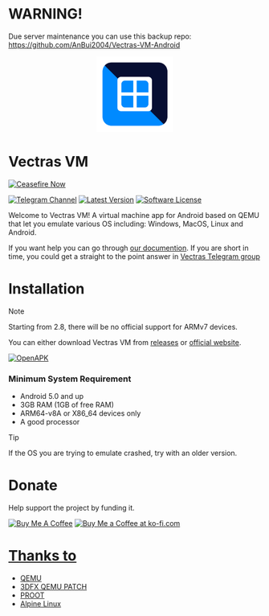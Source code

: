 # WARNING!
Due server maintenance you can use this backup repo:
https://github.com/AnBui2004/Vectras-VM-Android











<p align="center">
  <img src="resources/vectrasvm.png" style="width: 30%;" />
</p>

# Vectras VM
[![Ceasefire Now](https://badge.techforpalestine.org/default)](https://techforpalestine.org/learn-more)

[![Telegram Channel][ico-telegram]][link-telegram]
[![Latest Version][ico-version]][link-releases]
[![Software License][ico-license]](LICENSE)

Welcome to Vectras VM! A virtual machine app for Android based on QEMU that let you emulate various OS including: Windows, MacOS, Linux and Android.

If you want help you can go through [our documention](https://vectrasvm.blackstorm.cc/how.html). If you are short in time, you could get a straight to the point answer in [Vectras Telegram group](http://t.me/vectras_vm_discussion)

# Installation
> [!NOTE]
> Starting from 2.8, there will be no official support for ARMv7 devices.

You can either download Vectras VM from [releases](https://github.com/epicstudios856/Vectras-VM-Android/releases) or [official website](https://vectrasvm.blackstorm.cc/download.html).

[![OpenAPK](https://www.openapk.net/images/openapk-badge.png)](https://www.openapk.net/vectras-vm/com.vectras.vm/)

### Minimum System Requirement
- Android 5.0 and up
- 3GB RAM (1GB of free RAM)
- ARM64-v8A or X86_64 devices only
- A good processor 
> [!TIP]
> If the OS you are trying to emulate crashed, try with an older version.

# Donate
Help support the project by funding it.
<p><a href="https://www.buymeacoffee.com/vectrasvm" target="_blank"><img src="https://img.shields.io/badge/Buy%20Me%20a%20Coffee-ffdd00?&logo=buy-me-a-coffee&logoColor=black" alt="Buy Me A Coffee" height="35" width="168"></a> <a href='https://ko-fi.com/vectrasvm' target='_blank'><img height='35' style='border:0px;height:46px;' src='https://img.shields.io/badge/Ko--fi-FF5E5B?logo=ko-fi&logoColor=white' border='0' alt='Buy Me a Coffee at ko-fi.com' /></p>


# Thanks to
- [QEMU](https://github.com/qemu/qemu)
- [3DFX QEMU PATCH](https://github.com/kjliew/qemu-3dfx)
- [PROOT](https://proot-me.github.io/)
- [Alpine Linux](https://www.alpinelinux.org/)

[ico-telegram]: https://img.shields.io/badge/Telegram-2CA5E0?style=flat-squeare&logo=telegram&logoColor=white
[ico-version]: https://img.shields.io/badge/Android-3DDC84?logo=android&logoColor=white
[ico-license]: https://img.shields.io/badge/License-GPL_v2-blue.svg

[link-telegram]: https://t.me/vectras_os
[link-repo]: https://github.com/epicstudios856/Vectras-VM-Android/
[link-releases]: https://github.com/epicstudios856/Vectras-VM-Android/releases/
